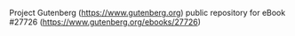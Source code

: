 Project Gutenberg (https://www.gutenberg.org) public repository for eBook #27726 (https://www.gutenberg.org/ebooks/27726)
